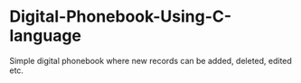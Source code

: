 # Digital-Phonebook-Using-C-language
Simple digital phonebook where new records can be added, deleted, edited etc.
